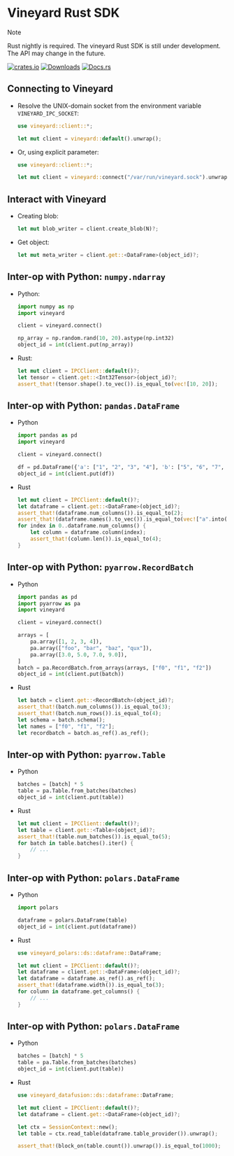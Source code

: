 # Vineyard Rust SDK

> [!NOTE]
> Rust nightly is required. The vineyard Rust SDK is still under development.
> The API may change in the future.

[![crates.io](https://img.shields.io/crates/v/vineyard.svg)](https://crates.io/crates/vineyard)
[![Downloads](https://img.shields.io/crates/d/vineyard)](https://crates.io/crates/vineyard)
[![Docs.rs](https://img.shields.io/docsrs/vineyard/latest)](https://docs.rs/vineyard/latest/vineyard/)

Connecting to Vineyard
----------------------

- Resolve the UNIX-domain socket from the environment variable `VINEYARD_IPC_SOCKET`:

    ```rust
    use vineyard::client::*;

    let mut client = vineyard::default().unwrap();
    ```

- Or, using explicit parameter:

    ```rust
    use vineyard::client::*;

    let mut client = vineyard::connect("/var/run/vineyard.sock").unwrap();
    ```

Interact with Vineyard
----------------------

- Creating blob:

    ```rust
    let mut blob_writer = client.create_blob(N)?;
    ```

- Get object:

    ```rust
    let mut meta_writer = client.get::<DataFrame>(object_id)?;
    ```

Inter-op with Python: `numpy.ndarray`
-------------------------------------

- Python:

    ```python
    import numpy as np
    import vineyard

    client = vineyard.connect()

    np_array = np.random.rand(10, 20).astype(np.int32)
    object_id = int(client.put(np_array))
    ```

- Rust:

    ```rust
    let mut client = IPCClient::default()?;
    let tensor = client.get::<Int32Tensor>(object_id)?;
    assert_that!(tensor.shape().to_vec()).is_equal_to(vec![10, 20]);
    ```

Inter-op with Python: `pandas.DataFrame`
----------------------------------------

- Python

    ```python
    import pandas as pd
    import vineyard

    client = vineyard.connect()

    df = pd.DataFrame({'a': ["1", "2", "3", "4"], 'b': ["5", "6", "7", "8"]})
    object_id = int(client.put(df))
    ```

- Rust

    ```rust
    let mut client = IPCClient::default()?;
    let dataframe = client.get::<DataFrame>(object_id)?;
    assert_that!(dataframe.num_columns()).is_equal_to(2);
    assert_that!(dataframe.names().to_vec()).is_equal_to(vec!["a".into(), "b".into()]);
    for index in 0..dataframe.num_columns() {
        let column = dataframe.column(index);
        assert_that!(column.len()).is_equal_to(4);
    }
    ```

Inter-op with Python: `pyarrow.RecordBatch`
-------------------------------------

- Python

    ```python
    import pandas as pd
    import pyarrow as pa
    import vineyard

    client = vineyard.connect()

    arrays = [
        pa.array([1, 2, 3, 4]),
        pa.array(["foo", "bar", "baz", "qux"]),
        pa.array([3.0, 5.0, 7.0, 9.0]),
    ]
    batch = pa.RecordBatch.from_arrays(arrays, ["f0", "f1", "f2"])
    object_id = int(client.put(batch))
    ```

- Rust

    ```rust
    let batch = client.get::<RecordBatch>(object_id)?;
    assert_that!(batch.num_columns()).is_equal_to(3);
    assert_that!(batch.num_rows()).is_equal_to(4);
    let schema = batch.schema();
    let names = ["f0", "f1", "f2"];
    let recordbatch = batch.as_ref().as_ref();
    ```

Inter-op with Python: `pyarrow.Table`
-------------------------------------

- Python

    ```python
    batches = [batch] * 5
    table = pa.Table.from_batches(batches)
    object_id = int(client.put(table))
    ```

- Rust

    ```rust
    let mut client = IPCClient::default()?;
    let table = client.get::<Table>(object_id)?;
    assert_that!(table.num_batches()).is_equal_to(5);
    for batch in table.batches().iter() {
        // ...
    }
    ```

Inter-op with Python: `polars.DataFrame`
----------------------------------------

- Python

    ```python
    import polars

    dataframe = polars.DataFrame(table)
    object_id = int(client.put(dataframe))
    ```

- Rust

    ```rust
    use vineyard_polars::ds::dataframe::DataFrame;

    let mut client = IPCClient::default()?;
    let dataframe = client.get::<DataFrame>(object_id)?;
    let dataframe = dataframe.as_ref().as_ref();
    assert_that!(dataframe.width()).is_equal_to(3);
    for column in dataframe.get_columns() {
        // ...
    }
    ```

Inter-op with Python: `polars.DataFrame`
----------------------------------------

- Python

    ```python
    batches = [batch] * 5
    table = pa.Table.from_batches(batches)
    object_id = int(client.put(table))
    ```

- Rust

    ```rust
    use vineyard_datafusion::ds::dataframe::DataFrame;

    let mut client = IPCClient::default()?;
    let dataframe = client.get::<DataFrame>(object_id)?;

    let ctx = SessionContext::new();
    let table = ctx.read_table(dataframe.table_provider()).unwrap();

    assert_that!(block_on(table.count()).unwrap()).is_equal_to(1000);
    ```

